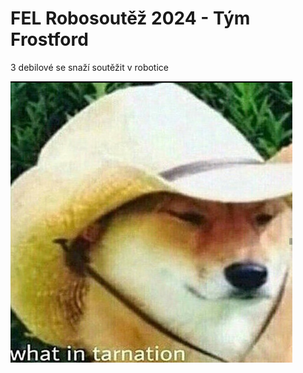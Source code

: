 # FEL Robosoutěž 2024 - Tým Frostford

3 debilové se snaží soutěžit v robotice

![what in tarnation](./.github/whatintarnation.jpg)